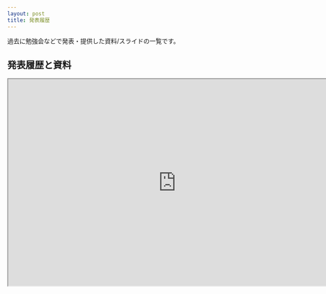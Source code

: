 ```yaml
---
layout: post
title: 発表履歴
---
```


過去に勉強会などで発表・提供した資料/スライドの一覧です。

## 発表履歴と資料


<iframe 
  src="https://docs.google.com/spreadsheets/d/10rroSv-xLTuIpSHqPyzrn7qEaMmV6T5ucq53iMEqQW8/pubhtml?gid=0&amp;single=true&amp;widget=true&amp;headers=false"
  width="770"
  height="475"
>
</iframe>
